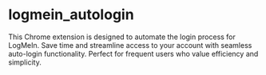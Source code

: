 # logmein_autologin

This Chrome extension is designed to automate the login process for LogMeIn. Save time and streamline access to your account with seamless auto-login functionality. Perfect for frequent users who value efficiency and simplicity.
